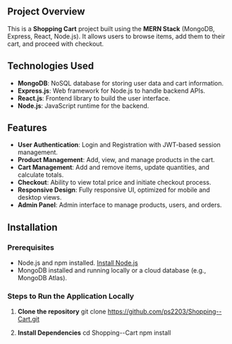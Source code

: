 ## Project Overview
This is a **Shopping Cart** project built using the **MERN Stack** (MongoDB, Express, React, Node.js). It allows users to browse items, add them to their cart, and proceed with checkout.

## Technologies Used
- **MongoDB**: NoSQL database for storing user data and cart information.
- **Express.js**: Web framework for Node.js to handle backend APIs.
- **React.js**: Frontend library to build the user interface.
- **Node.js**: JavaScript runtime for the backend.

## Features
- **User Authentication**: Login and Registration with JWT-based session management.
- **Product Management**: Add, view, and manage products in the cart.
- **Cart Management**: Add and remove items, update quantities, and calculate totals.
- **Checkout**: Ability to view total price and initiate checkout process.
- **Responsive Design**: Fully responsive UI, optimized for mobile and desktop views.
- **Admin Panel**: Admin interface to manage products, users, and orders.

## Installation

### Prerequisites
- Node.js and npm installed. [Install Node.js](https://nodejs.org/)
- MongoDB installed and running locally or a cloud database (e.g., MongoDB Atlas).

### Steps to Run the Application Locally

1. **Clone the repository**
   git clone https://github.com/ps2203/Shopping--Cart.git

2. **Install Dependencies**
   cd Shopping--Cart
   npm install
